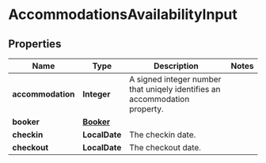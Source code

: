 

# AccommodationsAvailabilityInput


## Properties

| Name | Type | Description | Notes |
|------------ | ------------- | ------------- | -------------|
|**accommodation** | **Integer** | A signed integer number that uniqely identifies an accommodation property. |  |
|**booker** | [**Booker**](Booker.md) |  |  |
|**checkin** | **LocalDate** | The checkin date. |  |
|**checkout** | **LocalDate** | The checkout date. |  |



